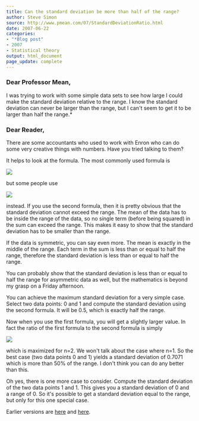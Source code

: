 ```yaml
---
title: Can the standard deviation be more than half of the range?
author: Steve Simon
source: http://www.pmean.com/07/StandardDeviationRatio.html
date: 2007-06-22
categories:
- "*Blog post"
- 2007
- Statistical theory
output: html_document
page_update: complete
---
```


### Dear Professor Mean,

I was trying to work with some simple data sets to see how large I could make the standard deviation relative to the range. I know the standard deviation can never be larger than the range, but I can't seem to get it to be larger than half the range.*

### Dear Reader,

There are some accountants who used to work with Enron who can do some very creative things with numbers. Have you tried talking to them?

It helps to look at the formula. The most commonly used formula is

![](http://www.pmean.com/new-images/07/StandardDeviationRatio01.gif)

but some people use

![](http://www.pmean.com/new-images/07/StandardDeviationRatio02.gif)

instead. If you use the second formula, then it is pretty obvious that the standard deviation cannot exceed the range. The mean of the data has to be inside the range of the data, so no single term (before being squared) in the sum can exceed the range. This makes it easy to show that the standard deviation has to be smaller than the range.

If the data is symmetric, you can say even more. The mean is exactly in the middle of the range. Each term in the sum is less than or equal to half the range, therefore the standard deviation is less than or equal to half the range.

You can probably show that the standard deviation is less than or equal to half the range for asymmetric data as well, but the mathematics is beyond my grasp on a Friday afternoon.

You can achieve the maximum standard deviation for a very simple case. Select two data points: 0 and 1 and compute the standard deviation using the second formula. It will be 0.5, which is exactly half the range.

Now when you use the first formula, you will get a slightly larger value. In fact the ratio of the first formula to the second formula is simply

![](http://www.pmean.com/new-images/07/StandardDeviationRatio03.gif)

which is maximized for n=2. We won't talk about the case where n=1. So the best case (two data points 0 and 1) yields a standard deviation of 0.7071 which is more than 50% of the range. I don't think you can do any better than this.

Oh yes, there is one more case to consider. Compute the standard deviation of the two data points 1 and 1. This gives you a standard deviation of 0 and a range of 0. So it's possible to get a standard deviation equal to the range, but only for this one special case.

Earlier versions are [here][sim1] and [here][sim2].

[sim1]: http://www.pmean.com/07/StandardDeviationRatio.html
[sim2]: http://new.pmean.com/StandardDeviationRatio/
